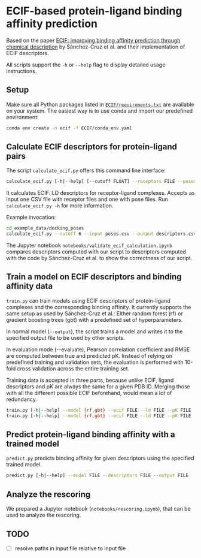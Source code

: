 # ECIF-based protein-ligand binding affinity prediction

Based on the paper [ECIF: improving binding affinity prediction through chemical description](https://doi.org/10.1093/bioinformatics/btaa982)
by Sánchez-Cruz et al. and their implementation of ECIF descriptors.

All scripts support the `-h` or `--help` flag to display detailed usage instructions.

## Setup

Make sure all Python packages listed in [`ECIF/requirements.txt`](./ECIF/requirements.txt) are available on your system. The easiest
way is to use conda and import our predefined environment:

```bash
conda env create -n ecif -f ECIF/conda_env.yaml
```

## Calculate ECIF descriptors for protein-ligand pairs

The script `calculate_ecif.py` offers this command line interface:

```bash
calculate_ecif.py [-h|--help] [--cutoff FLOAT] --receptors FILE --poses FILE --output PATH
```

It calculates ECIF::LD descriptors for receptor-ligand complexes. Accepts as input one CSV file with receptor files and one with pose files.
Run `calculate_ecif.py -h` for more information.

Example invocation:

```bash
cd example_data/docking_poses
calculate_ecif.py --cutoff 6 --input poses.csv --output descriptors.csv
```

The Jupyter notebook `notebooks/validate_ecif_calculation.ipynb` compares descriptors computed with our script to descriptors computed with the code by Sánchez-Cruz et al. to show the correctness of our script.

## Train a model on ECIF descriptors and binding affinity data

`train.py` can train models using ECIF descriptors of protein-ligand complexes and the corresponding binding affinity. It currently
supports the same setup as used by Sánchez-Cruz et al.: Either random forest (rf) or gradient boosting trees (gbt) with a predefined
set of hyperparameters.

In normal model (`--output`), the script trains a model and writes it to the specified output file to be used by other scripts.

In evaluation mode (--evaluate), Pearson correlation coefficient and RMSE are computed between true and predicted pK. Instead of relying
on predefined training and validation sets, the evaluation is performed with 10-fold cross validation across the entire training set.

Training data is accepted in three parts, because unlike ECIF, ligand descriptors and pK are always the same for a given PDB ID. Merging
those with all the different possible ECIF beforehand, would mean a lot of redundancy.

```bash
train.py [-h|--help] --model {rf,gbt} --ecif FILE --ld FILE --pK FILE --output FILE
train.py [-h|--help] --model {rf,gbt} --ecif FILE --ld FILE --pK FILE --evaluate
```

## Predict protein-ligand binding affinity with a trained model

`predict.py` predicts binding affinity for given descriptors using the specified trained model.

```bash
predict.py [-h|--help] --model FILE --descriptors FILE --output FILE
```

## Analyze the rescoring

We prepared a Jupyter notebook (`notebooks/rescoring.ipynb`), that can be used to analyze the rescoring.

## TODO

- [ ] resolve paths in input file relative to input file

